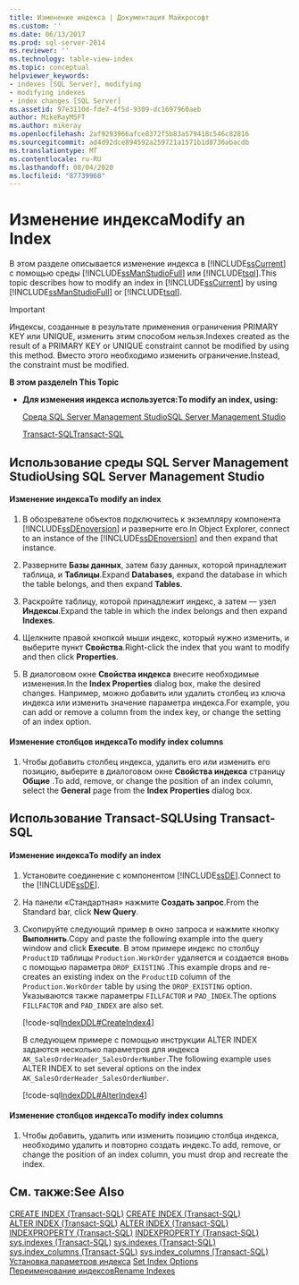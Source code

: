 ```yaml
---
title: Изменение индекса | Документация Майкрософт
ms.custom: ''
ms.date: 06/13/2017
ms.prod: sql-server-2014
ms.reviewer: ''
ms.technology: table-view-index
ms.topic: conceptual
helpviewer_keywords:
- indexes [SQL Server], modifying
- modifying indexes
- index changes [SQL Server]
ms.assetid: 97e3110d-fde7-4f5d-9309-dc1697960aeb
author: MikeRayMSFT
ms.author: mikeray
ms.openlocfilehash: 2af9293966afce8372f5b83a579418c546c82816
ms.sourcegitcommit: ad4d92dce894592a259721a1571b1d8736abacdb
ms.translationtype: MT
ms.contentlocale: ru-RU
ms.lasthandoff: 08/04/2020
ms.locfileid: "87739968"
---
```

# <a name="modify-an-index"></a><span data-ttu-id="4a97d-102">Изменение индекса</span><span class="sxs-lookup"><span data-stu-id="4a97d-102">Modify an Index</span></span>
  <span data-ttu-id="4a97d-103">В этом разделе описывается изменение индекса в [!INCLUDE[ssCurrent](../../includes/sscurrent-md.md)] с помощью среды [!INCLUDE[ssManStudioFull](../../includes/ssmanstudiofull-md.md)] или [!INCLUDE[tsql](../../includes/tsql-md.md)].</span><span class="sxs-lookup"><span data-stu-id="4a97d-103">This topic describes how to modify an index in [!INCLUDE[ssCurrent](../../includes/sscurrent-md.md)] by using [!INCLUDE[ssManStudioFull](../../includes/ssmanstudiofull-md.md)] or [!INCLUDE[tsql](../../includes/tsql-md.md)].</span></span>  
  
> [!IMPORTANT]  
>  <span data-ttu-id="4a97d-104">Индексы, созданные в результате применения ограничения PRIMARY KEY или UNIQUE, изменить этим способом нельзя.</span><span class="sxs-lookup"><span data-stu-id="4a97d-104">Indexes created as the result of a PRIMARY KEY or UNIQUE constraint cannot be modified by using this method.</span></span> <span data-ttu-id="4a97d-105">Вместо этого необходимо изменить ограничение.</span><span class="sxs-lookup"><span data-stu-id="4a97d-105">Instead, the constraint must be modified.</span></span>  
  
 <span data-ttu-id="4a97d-106">**В этом разделе**</span><span class="sxs-lookup"><span data-stu-id="4a97d-106">**In This Topic**</span></span>  
  
-   <span data-ttu-id="4a97d-107">**Для изменения индекса используется:**</span><span class="sxs-lookup"><span data-stu-id="4a97d-107">**To modify an index, using:**</span></span>  
  
     [<span data-ttu-id="4a97d-108">Среда SQL Server Management Studio</span><span class="sxs-lookup"><span data-stu-id="4a97d-108">SQL Server Management Studio</span></span>](#SSMSProcedure)  
  
     [<span data-ttu-id="4a97d-109">Transact-SQL</span><span class="sxs-lookup"><span data-stu-id="4a97d-109">Transact-SQL</span></span>](#TsqlProcedure)  
  
##  <a name="using-sql-server-management-studio"></a><a name="SSMSProcedure"></a> <span data-ttu-id="4a97d-110">Использование среды SQL Server Management Studio</span><span class="sxs-lookup"><span data-stu-id="4a97d-110">Using SQL Server Management Studio</span></span>  
  
#### <a name="to-modify-an-index"></a><span data-ttu-id="4a97d-111">Изменение индекса</span><span class="sxs-lookup"><span data-stu-id="4a97d-111">To modify an index</span></span>  
  
1.  <span data-ttu-id="4a97d-112">В обозревателе объектов подключитесь к экземпляру компонента [!INCLUDE[ssDEnoversion](../../includes/ssdenoversion-md.md)] и разверните его.</span><span class="sxs-lookup"><span data-stu-id="4a97d-112">In Object Explorer, connect to an instance of the [!INCLUDE[ssDEnoversion](../../includes/ssdenoversion-md.md)] and then expand that instance.</span></span>  
  
2.  <span data-ttu-id="4a97d-113">Разверните **Базы данных**, затем базу данных, которой принадлежит таблица, и **Таблицы**.</span><span class="sxs-lookup"><span data-stu-id="4a97d-113">Expand **Databases**, expand the database in which the table belongs, and then expand **Tables**.</span></span>  
  
3.  <span data-ttu-id="4a97d-114">Раскройте таблицу, которой принадлежит индекс, а затем — узел **Индексы**.</span><span class="sxs-lookup"><span data-stu-id="4a97d-114">Expand the table in which the index belongs and then expand **Indexes**.</span></span>  
  
4.  <span data-ttu-id="4a97d-115">Щелкните правой кнопкой мыши индекс, который нужно изменить, и выберите пункт **Свойства**.</span><span class="sxs-lookup"><span data-stu-id="4a97d-115">Right-click the index that you want to modify and then click **Properties**.</span></span>  
  
5.  <span data-ttu-id="4a97d-116">В диалоговом окне **Свойства индекса** внесите необходимые изменения.</span><span class="sxs-lookup"><span data-stu-id="4a97d-116">In the **Index Properties** dialog box, make the desired changes.</span></span> <span data-ttu-id="4a97d-117">Например, можно добавить или удалить столбец из ключа индекса или изменить значение параметра индекса.</span><span class="sxs-lookup"><span data-stu-id="4a97d-117">For example, you can add or remove a column from the index key, or change the setting of an index option.</span></span>  
  
#### <a name="to-modify-index-columns"></a><span data-ttu-id="4a97d-118">Изменение столбцов индекса</span><span class="sxs-lookup"><span data-stu-id="4a97d-118">To modify index columns</span></span>  
  
1.  <span data-ttu-id="4a97d-119">Чтобы добавить столбец индекса, удалить его или изменить его позицию, выберите в диалоговом окне **Свойства индекса** страницу **Общие** .</span><span class="sxs-lookup"><span data-stu-id="4a97d-119">To add, remove, or change the position of an index column, select the **General** page from the **Index Properties** dialog box.</span></span>  
  
##  <a name="using-transact-sql"></a><a name="TsqlProcedure"></a> <span data-ttu-id="4a97d-120">Использование Transact-SQL</span><span class="sxs-lookup"><span data-stu-id="4a97d-120">Using Transact-SQL</span></span>  
  
#### <a name="to-modify-an-index"></a><span data-ttu-id="4a97d-121">Изменение индекса</span><span class="sxs-lookup"><span data-stu-id="4a97d-121">To modify an index</span></span>  
  
1.  <span data-ttu-id="4a97d-122">Установите соединение с компонентом [!INCLUDE[ssDE](../../includes/ssde-md.md)].</span><span class="sxs-lookup"><span data-stu-id="4a97d-122">Connect to the [!INCLUDE[ssDE](../../includes/ssde-md.md)].</span></span>  
  
2.  <span data-ttu-id="4a97d-123">На панели «Стандартная» нажмите **Создать запрос**.</span><span class="sxs-lookup"><span data-stu-id="4a97d-123">From the Standard bar, click **New Query**.</span></span>  
  
3.  <span data-ttu-id="4a97d-124">Скопируйте следующий пример в окно запроса и нажмите кнопку **Выполнить**.</span><span class="sxs-lookup"><span data-stu-id="4a97d-124">Copy and paste the following example into the query window and click **Execute**.</span></span> <span data-ttu-id="4a97d-125">В этом примере индекс по столбцу `ProductID` таблицы `Production.WorkOrder` удаляется и создается вновь с помощью параметра `DROP_EXISTING` .</span><span class="sxs-lookup"><span data-stu-id="4a97d-125">This example drops and re-creates an existing index on the `ProductID` column of the `Production.WorkOrder` table by using the `DROP_EXISTING` option.</span></span> <span data-ttu-id="4a97d-126">Указываются также параметры `FILLFACTOR` и `PAD_INDEX`.</span><span class="sxs-lookup"><span data-stu-id="4a97d-126">The options `FILLFACTOR` and `PAD_INDEX` are also set.</span></span>  
  
     [!code-sql[IndexDDL#CreateIndex4](../../snippets/tsql/SQL14/tsql/indexddl/transact-sql/createindex.sql#createindex4)]  
  
     <span data-ttu-id="4a97d-127">В следующем примере с помощью инструкции ALTER INDEX задаются несколько параметров для индекса `AK_SalesOrderHeader_SalesOrderNumber`.</span><span class="sxs-lookup"><span data-stu-id="4a97d-127">The following example uses ALTER INDEX to set several options on the index `AK_SalesOrderHeader_SalesOrderNumber`.</span></span>  
  
     [!code-sql[IndexDDL#AlterIndex4](../../snippets/tsql/SQL14/tsql/indexddl/transact-sql/alterindex.sql#alterindex4)]  
  
#### <a name="to-modify-index-columns"></a><span data-ttu-id="4a97d-128">Изменение столбцов индекса</span><span class="sxs-lookup"><span data-stu-id="4a97d-128">To modify index columns</span></span>  
  
1.  <span data-ttu-id="4a97d-129">Чтобы добавить, удалить или изменить позицию столбца индекса, необходимо удалить и повторно создать индекс.</span><span class="sxs-lookup"><span data-stu-id="4a97d-129">To add, remove, or change the position of an index column, you must drop and recreate the index.</span></span>  
  
## <a name="see-also"></a><span data-ttu-id="4a97d-130">См. также:</span><span class="sxs-lookup"><span data-stu-id="4a97d-130">See Also</span></span>  
 <span data-ttu-id="4a97d-131">[CREATE INDEX (Transact-SQL)](/sql/t-sql/statements/create-index-transact-sql) </span><span class="sxs-lookup"><span data-stu-id="4a97d-131">[CREATE INDEX &#40;Transact-SQL&#41;](/sql/t-sql/statements/create-index-transact-sql) </span></span>  
 <span data-ttu-id="4a97d-132">[ALTER INDEX (Transact-SQL)](/sql/t-sql/statements/alter-index-transact-sql) </span><span class="sxs-lookup"><span data-stu-id="4a97d-132">[ALTER INDEX &#40;Transact-SQL&#41;](/sql/t-sql/statements/alter-index-transact-sql) </span></span>  
 <span data-ttu-id="4a97d-133">[INDEXPROPERTY (Transact-SQL)](/sql/t-sql/functions/indexproperty-transact-sql) </span><span class="sxs-lookup"><span data-stu-id="4a97d-133">[INDEXPROPERTY &#40;Transact-SQL&#41;](/sql/t-sql/functions/indexproperty-transact-sql) </span></span>  
 <span data-ttu-id="4a97d-134">[sys.indexes (Transact-SQL)](/sql/relational-databases/system-catalog-views/sys-indexes-transact-sql) </span><span class="sxs-lookup"><span data-stu-id="4a97d-134">[sys.indexes &#40;Transact-SQL&#41;](/sql/relational-databases/system-catalog-views/sys-indexes-transact-sql) </span></span>  
 <span data-ttu-id="4a97d-135">[sys.index_columns (Transact-SQL)](/sql/relational-databases/system-catalog-views/sys-index-columns-transact-sql) </span><span class="sxs-lookup"><span data-stu-id="4a97d-135">[sys.index_columns &#40;Transact-SQL&#41;](/sql/relational-databases/system-catalog-views/sys-index-columns-transact-sql) </span></span>  
 <span data-ttu-id="4a97d-136">[Установка параметров индекса](set-index-options.md) </span><span class="sxs-lookup"><span data-stu-id="4a97d-136">[Set Index Options](set-index-options.md) </span></span>  
 [<span data-ttu-id="4a97d-137">Переименование индексов</span><span class="sxs-lookup"><span data-stu-id="4a97d-137">Rename Indexes</span></span>](indexes.md)  
  
  
